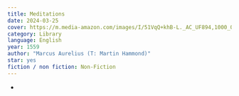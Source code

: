 ```yaml
---
title: Meditations
date: 2024-03-25
cover: https://m.media-amazon.com/images/I/51VqQ+khB-L._AC_UF894,1000_QL80_.jpg
category: Library
language: English
year: 1559
author: "Marcus Aurelius (T: Martin Hammond)"
star: yes
fiction / non fiction: Non-Fiction
---
```

-